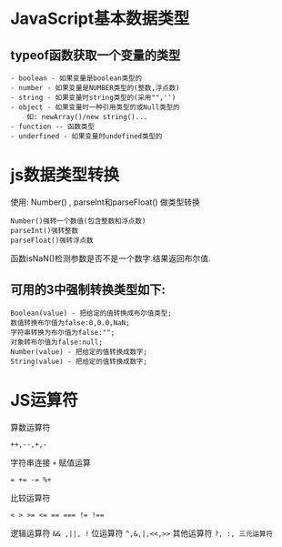 # JavaScript基本数据类型

## typeof函数获取一个变量的类型
```
- boolean - 如果变量是boolean类型的
- number - 如果变量是NUMBER类型的(整数,浮点数)
- string - 如果变量时string类型的(采用"",'')
- object - 如果变量时一种引用类型的或Null类型的
    如: newArray()/new string()...
- function -- 函数类型
- underfined - 如果变量时undefined类型的
```

# js数据类型转换

使用: Number() , parseInt和parseFloat() 做类型转换

```
Number()强转一个数值(包含整数和浮点数)
parseInt()强转整数
parseFloat()强转浮点数
```
函数isNaN()检测参数是否不是一个数字.结果返回布尔值.
 
 ## 可用的3中强制转换类型如下:
 ```
 Boolean(value) - 把给定的值转换成布尔值类型;
 数值转换布尔值为false:0,0.0,NaN;
 字符串转换为布尔值为false:"";
 对象转布尔值为false:null;
 Number(value) - 把给定的值转换成数字;
 String(value) - 把给定的值转换成数字;
 ```
 
# JS运算符
算数运算符
```
++,--,+,-
```
字符串连接
`+`
赋值运算
```
= += -= %+
```
比较运算符
```
< > >= <= == === != !==
```
逻辑运算符
`&& ,||, !`
位运算符
`^,&,|,<<,>>`
其他运算符
`?, :, 三元运算符`